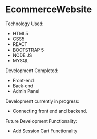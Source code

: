 # EcommerceWebsite

Technology Used:

- HTML5
- CSS5
- REACT
- BOOTSTRAP 5
- NODE.JS
- MYSQL

Development Completed:

- Front-end 
- Back-end 
- Admin Panel

Development currently in progress:

- Connecting front end and backend.

Future Development Functionality:

- Add Session Cart Functionality
